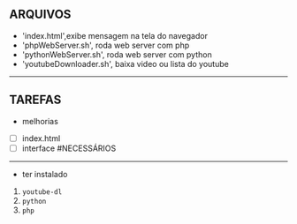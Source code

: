 ARQUIVOS
---
* 'index.html',exibe mensagem na tela do navegador
* 'phpWebServer.sh', roda web server com php
* 'pythonWebServer.sh', roda web server com python
* 'youtubeDownloader.sh', baixa video ou lista do youtube
---
TAREFAS
---
* melhorias
- [ ] index.html
- [ ] interface
#NECESSÁRIOS
---
* ter instalado
1) `youtube-dl`
2) `python`
3) `php`
